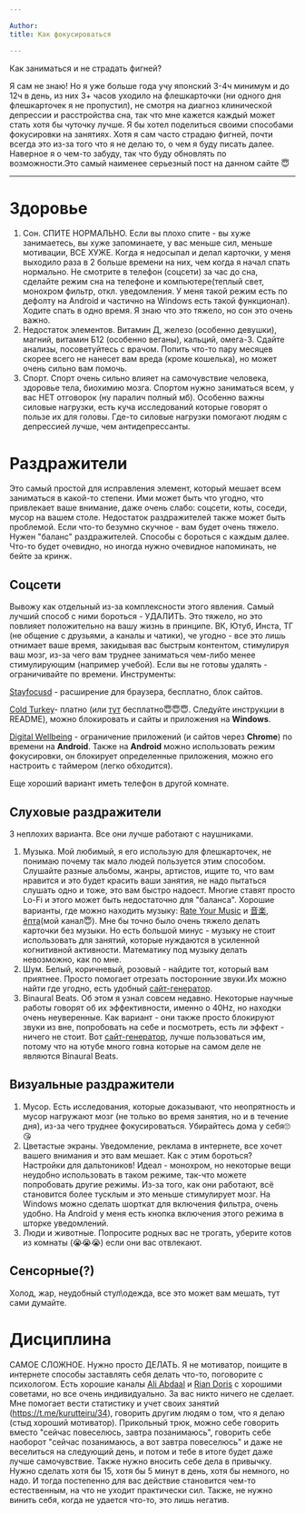 ```yaml
---

Author:
title: Как фокусироваться

---
```





Как заниматься и не страдать фигней?

Я сам не знаю! Но я уже больше года учу японский 3-4ч минимум и до 12ч в день, из них 3+ часов уходило на флешкарточки (ни одного дня флешкарточек я не пропустил), не смотря на диагноз клинической депрессии и расстройства сна, так что мне кажется каждый может стать хотя бы чуточку лучше. Я бы хотел поделиться своими способами  фокусировки на занятиях. Хотя я сам часто страдаю фигней, почти всегда это из-за того что я не делаю то, о чем я буду писать далее. Наверное я о чем-то забуду, так что буду обновлять по возможности.Это самый наименее серьезный пост на данном сайте :innocent:

-----

 



# Здоровье

1. Сон. СПИТЕ НОРМАЛЬНО. Если вы плохо спите - вы хуже занимаетесь, вы хуже запоминаете, у вас меньше сил, меньше мотивации, ВСЕ ХУЖЕ. Когда я недосыпал и делал карточки, у меня выходило раза в 2 больше времени на них, чем когда я начал спать нормально. Не смотрите в телефон (соцсети) за час до сна, сделайте режим сна на телефоне и компьютере(теплый свет, монохром фильтр, откл. уведомления. У меня такой режим есть по дефолту на Android и частично на Windows есть такой функционал). Ходите спать в одно время. Я знаю что это тяжело, но сон это очень важно.
2. Недостаток элементов. Витамин Д, железо (особенно девушки), магний, витамин Б12 (особенно веганы), кальций, омега-3. Сдайте анализы, посоветуйтесь с врачом. Попить что-то пару месяцев скорее всего не нанесет вам вреда (кроме кошелька), но может очень сильно вам помочь.
3. Спорт. Спорт очень сильно влияет на самочувствие человека, здоровье тела, биохимию мозга. Спортом нужно заниматься всем, у вас НЕТ отговорок (ну паралич полный мб). Особенно важны силовые нагрузки, есть куча исследований которые говорят о пользе их для головы. Где-то силовые нагрузки помогают людям с депрессией лучше, чем антидепрессанты. 

# Раздражители

Это самый простой для исправления элемент, который мешает всем заниматься в какой-то степени. Ими может быть что угодно, что привлекает ваше внимание, даже очень слабо: соцсети, коты, соседи, мусор на вашем столе. Недостаток раздражителей также может быть проблемой. Если что-то безумно скучное - вам будет очень тяжело. Нужен "баланс" раздражителей. Способы с бороться с каждым далее. Что-то будет очевидно, но иногда нужно очевидное напоминать, не бейте за кринж.

## Соцсети 

Вывожу как отдельный из-за комплексности этого явления. Самый лучший способ с ними бороться - УДАЛИТЬ. Это тяжело, но это повлияет положительно на вашу жизнь в принципе. ВК, Ютуб, Инста, ТГ (не общение с друзьями, а каналы и чатики), че угодно - все это лишь отнимает ваше время, закидывая вас быстрым контентом, стимулируя ваш мозг, из-за чего вам труднее заниматься чем-либо менее стимулирующим (например учебой). Если вы не готовы удалять - ограничивайте по времени. Инструменты: 
 
[Stayfocusd](https://www.stayfocusd.com/) - расширение для браузера, бесплатно, блок сайтов.

[Cold Turkey](https://getcoldturkey.com/)- платно (или [тут](https://drive.google.com/file/d/1Tlk9WFRdzKKRhWBaLU-5eG_Q3RLVJEM2/view?usp=drive_link) бесплатно:innocent::innocent::innocent:. Следуйте инструкции в README), можно блокировать и сайты и приложения на **Windows**.

[Digital Wellbeing](https://play.google.com/store/apps/details?id=com.google.android.apps.wellbeing&hl=en&gl=US) - ограничение приложений (и сайтов через **Chrome**) по времени на **Android**. Также на **Android** можно использовать режим фокусировки, он блокирует определенные приложения, можно его настроить с таймером (легко обходится).

Еще хороший вариант иметь телефон в другой комнате.

## Слуховые раздражители 

3 неплохих варианта. Все они лучше работают с наушниками.
1. Музыка. Мой любимый, я его использую для флешкарточек, не понимаю почему так мало людей пользуется этим способом. Слушайте разные альбомы, жанры, артистов, ищите то, что вам нравится и это будет красить ваши занятия, не надо пытаться слушать одно и тоже, это вам быстро надоест. Многие ставят просто Lo-Fi  и этого может быть недостаточно для "баланса".  Хорошие варианты, где можно находить музыку: [Rate Your Music](https://rateyourmusic.com/) и [音楽, ёпта](https://t.me/ongaku_epta)(мой канал😇). Мне бы точно было очень тяжело делать карточки без музыки. Но есть большой минус - музыку не стоит использовать для занятий, которые нуждаются в усиленной когнитивной активности. Математику под музыку делать невозможно, как по мне. 
2. Шум. Белый, коричневый, розовый - найдите тот, который вам приятнее. Просто помогает отрезать посторонние звуки.Их можно найти где угодно, есть удобный [сайт-генератор](https://mynoise.net/NoiseMachines/whiteNoiseGenerator.php).
3. Binaural Beats. Об этом я узнал совсем недавно. Некоторые научные работы говорят об их эффективности, именно о 40Hz, но находки очень неуверенные. Как вариант - они также просто блокируют звуки из вне, попробовать на себе и посмотреть, есть ли эффект - ничего не стоит. Вот [сайт-генератор](https://mynoise.net/NoiseMachines/binauralBrainwaveGenerator.php), лучше пользоваться им, потому что на ютубе много говна которые на самом деле не являются Binaural Beats.

## Визуальные раздражители
1. Мусор. Есть исследования, которые доказывают, что неопрятность и мусор нагружают мозг (не только во время занятия, но и в течение дня), из-за чего труднее фокусироваться. Убирайтесь дома у себя🙄😘
2. Цветастые экраны. Уведомление, реклама в интернете, все хочет вашего внимания и это вам мешает. Как с этим бороться? Настройки для дальтоников! Идеал - монохром, но некоторые вещи неудобно использовать в таком режиме, так-что можете попробовать другие режимы. Из-за того, как они работают, всё становится более тусклым и это меньше стимулирует мозг. На Windows можно сделать шорткат для включения фильтра, очень удобно. На Android у меня есть кнопка включения этого режима в шторке уведомлений.
3. Люди и животные. Попросите родных вас не трогать, уберите котов из комнаты (😭😭😭) если они вас отвлекают. 

## Сенсорные(?)
Холод, жар, неудобный стул\одежда, все это может вам мешать, тут сами думайте.

# Дисциплина

САМОЕ СЛОЖНОЕ. Нужно просто ДЕЛАТЬ. Я не мотиватор, поищите в интернете способы заставлять себя делать что-то, поговорите с психологом. Есть хорошие каналы [Ali Abdaal](https://www.youtube.com/@aliabdaal) и [Rian Doris](https://www.youtube.com/@riandoris) с хорошими советами, но все очень индивидуально. За вас никто ничего не сделает. Мне помогает вести статистику и учет своих занятий (https://t.me/kurutteiru/34), говорить другим людям о том, что я делаю (стыд хороший мотиватор). Прикольный трюк, можно себе говорить вместо "сейчас повеселюсь, завтра позанимаюсь", говорить себе наоборот "сейчас позанимаюсь, а вот завтра повеселюсь" и даже не веселиться на следующий день, и потом и тебе в итоге будет даже лучше самочувствие. 
Также нужно вносить себе дела в привычку. Нужно сделать хотя бы 15, хотя бы 5 минут в день, хотя бы немного, но надо. И тогда постепенно для вас действие становится чем-то естественным, на что не уходит практически сил. 
Также, не нужно винить себя, когда не удается что-то, это лишь негатив.
